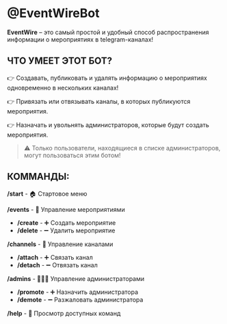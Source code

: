 # **@EventWireBot**

**EventWire** – это самый простой и удобный способ распространения информации о мероприятиях в telegram-каналах!

## **ЧТО УМЕЕТ ЭТОТ БОТ?**

👉 Создавать, публиковать и удалять информацию о мероприятиях одновременно в нескольких каналах!

👉 Привязать или отвязывать каналы, в которых публикуются мероприятия.

👉 Назначать и увольнять администраторов, которые будут создать мероприятия.

> ⚠️ Только пользователи, находящиеся в списке администраторов, могут пользоваться этим ботом!

## **КОММАНДЫ:**

**/start** - 🏠 Стартовое меню

**/events** - 🎤 Управление мероприятиями

- **/create** - ➕ Создать мероприятие
- **/delete** - ➖ Удалить мероприятие

**/channels** - 📢 Управление каналами

- **/attach** - ➕ Связать канал
- **/detach** - ➖ Отвязать канал

**/admins** - 👨🏻‍💻 Управление администраторами

- **/promote** - ➕ Назначить администратора
- **/demote** - ➖ Разжаловать администратора

**/help** - 🔎 Просмотр доступных команд
